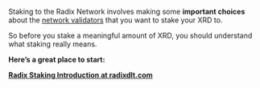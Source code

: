 Staking to the Radix Network involves making some **important choices** about the [network validators](?glossaryAnchor=validators) that you want to stake your XRD to.

So before you stake a meaningful amount of XRD, you should understand what staking really means.

**Here’s a great place to start:**

**[Radix Staking Introduction at radixdlt.com](https://learn.radixdlt.com/article/start-here-radix-staking-introduction)**
